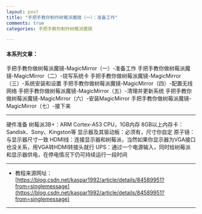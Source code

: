 ```yaml
---
layout: post
title: "手把手教你制作树莓派魔镜（一）：准备工作"
comments: true
categories: 手把手教你制作树莓派魔镜

---
```

#### 本系列文章：

手把手教你做树莓派魔镜-MagicMirror（一）-准备工作
手把手教你做树莓派魔镜-MagicMirror（二）-烧写系统卡
手把手教你做树莓派魔镜-MagicMirror（三）-系统安装和设置
手把手教你做树莓派魔镜-MagicMirror（四）-配置无线网络
手把手教你做树莓派魔镜-MagicMirror（五）-清理并更新系统
手把手教你做树莓派魔镜-MagicMirror（六）-安装MagicMirror
手把手教你做树莓派魔镜-MagicMirror（七）-接下来

---
硬件准备
树莓派3B+：ARM Cortex-A53 CPU，1GB内存
8GB以上内存卡：Sandisk、Sony、Kingston等
显示器及其驱动板：必须有，尺寸你自定
原子镜：与显示器尺寸一致
HDMI线：连接显示器和树莓派，当然如果你显示器为VGA接口也没关系，用VGA转HDMI转接头就行
UPS：通过一个电源输入，同时给树莓派和显示器供电，在停电情况下仍可持续运行一段时间

---
* 教程来源网址：[https://blog.csdn.net/kaspar1992/article/details/84589951?from=singlemessage](https://blog.csdn.net/kaspar1992/article/details/84589951?from=singlemessage)

---

